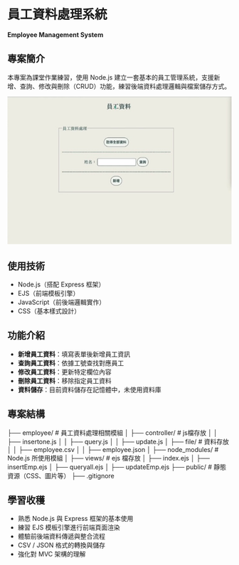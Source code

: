 # 員工資料處理系統
**Employee Management System**

## 專案簡介
本專案為課堂作業練習，使用 Node.js 建立一套基本的員工管理系統，支援新增、查詢、修改與刪除（CRUD）功能，練習後端資料處理邏輯與檔案儲存方式。

![首頁截圖](./public/indexScreenshot.jpg)

## 使用技術
- Node.js（搭配 Express 框架）
- EJS（前端模板引擎）
- JavaScript（前後端邏輯實作）
- CSS（基本樣式設計）

## 功能介紹
- **新增員工資料**：填寫表單後新增員工資訊
- **查詢員工資料**：依據工號查找對應員工
- **修改員工資料**：更新特定欄位內容
- **刪除員工資料**：移除指定員工資料
- **資料儲存**：目前資料儲存在記憶體中，未使用資料庫

## 專案結構
├── employee/                 # 員工資料處理相關模組
│   ├── controller/           # js檔存放
│   │   ├── insertone.js
│   │   ├── query.js
│   │   ├── update.js
│   ├── file/                 # 資料存放
│   │   ├── employee.csv
│   │   ├── employee.json
│   ├── node_modules/         # Node.js 所使用模組
│   ├── views/                # ejs 檔存放
│       ├── index.ejs
│       ├── insertEmp.ejs
│       ├── queryall.ejs
│       ├── updateEmp.ejs
├── public/                   # 靜態資源（CSS、圖片等）
├── .gitignore

## 學習收穫
- 熟悉 Node.js 與 Express 框架的基本使用
- 練習 EJS 模板引擎進行前端頁面渲染
- 體驗前後端資料傳遞與整合流程
- CSV / JSON 格式的轉換與儲存
- 強化對 MVC 架構的理解
